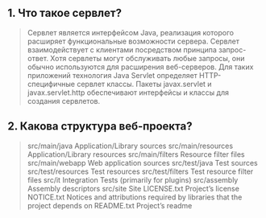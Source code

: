 ## 1. Что такое сервлет?
>Сервлет является интерфейсом Java, реализация которого расширяет функциональные возможности сервера. Сервлет взаимодействует с клиентами посредством принципа запрос-ответ.
>Хотя сервлеты могут обслуживать любые запросы, они обычно используются для расширения веб-серверов. Для таких приложений технология Java Servlet определяет HTTP-специфичные сервлет классы. Пакеты javax.servlet и javax.servlet.http обеспечивают интерфейсы и классы для создания сервлетов.

## 2.  Какова структура веб-проекта?
>src/main/java	Application/Library sources
>src/main/resources	Application/Library resources
>src/main/filters	Resource filter files
>src/main/webapp	Web application sources
>src/test/java	Test sources
>src/test/resources	Test resources
>src/test/filters	Test resource filter files
>src/it	Integration Tests (primarily for plugins)
>src/assembly	Assembly descriptors
>src/site	Site
>LICENSE.txt	Project’s license
>NOTICE.txt	Notices and attributions required by libraries that the project depends on
>README.txt	Project’s readme
